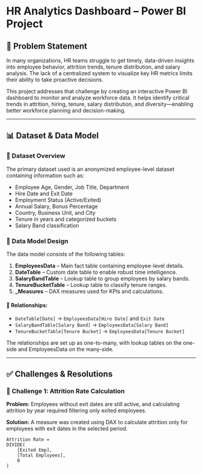 # HR Analytics Dashboard – Power BI Project

## 📌 Problem Statement

In many organizations, HR teams struggle to get timely, data-driven insights into employee behavior, attrition trends, tenure distribution, and salary analysis. The lack of a centralized system to visualize key HR metrics limits their ability to take proactive decisions.

This project addresses that challenge by creating an interactive Power BI dashboard to monitor and analyze workforce data. It helps identify critical trends in attrition, hiring, tenure, salary distribution, and diversity—enabling better workforce planning and decision-making.

---

## 📊 Dataset & Data Model

### 📂 Dataset Overview

The primary dataset used is an anonymized employee-level dataset containing information such as:
- Employee Age, Gender, Job Title, Department
- Hire Date and Exit Date
- Employment Status (Active/Exited)
- Annual Salary, Bonus Percentage
- Country, Business Unit, and City
- Tenure in years and categorized buckets
- Salary Band classification

### 🧱 Data Model Design

The data model consists of the following tables:

1. **EmployeesData** – Main fact table containing employee-level details.
2. **DateTable** – Custom date table to enable robust time intelligence.
3. **SalaryBandTable** – Lookup table to group employees by salary bands.
4. **TenureBucketTable** – Lookup table to classify tenure ranges.
5. **_Measures** – DAX measures used for KPIs and calculations.

#### 🔗 Relationships:
- `DateTable[Date]` → `EmployeesData[Hire Date]` and `Exit Date`
- `SalaryBandTable[Salary Band]` → `EmployeesData[Salary Band]`
- `TenureBucketTable[Tenure Bucket]` → `EmployeesData[Tenure Bucket]`

The relationships are set up as one-to-many, with lookup tables on the one-side and EmployeesData on the many-side.

---

## ✅ Challenges & Resolutions

### 🔹 Challenge 1: Attrition Rate Calculation
**Problem:** Employees without exit dates are still active, and calculating attrition by year required filtering only exited employees.

**Solution:** A measure was created using DAX to calculate attrition only for employees with exit dates in the selected period.

```DAX
Attrition Rate = 
DIVIDE(
    [Exited Emp],
    [Total Employees],
    0
)
```
